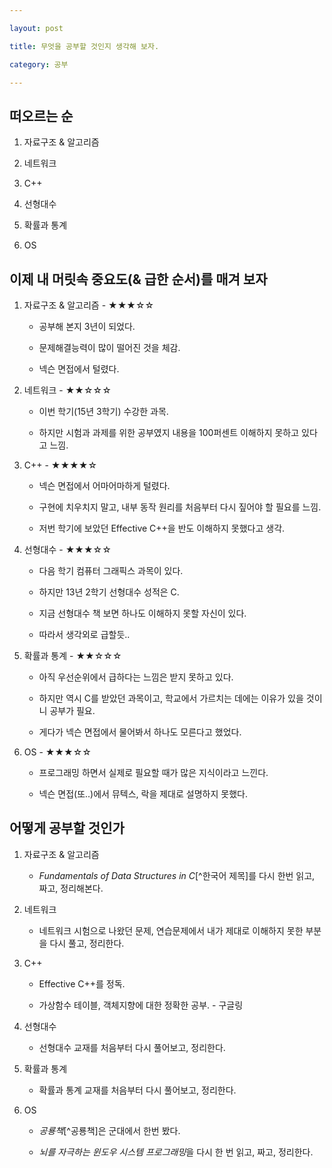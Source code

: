 ---
layout: post
title: 무엇을 공부할 것인지 생각해 보자.
category: 공부
---



## 떠오르는 순

1. 자료구조 & 알고리즘
   
2. 네트워크
   
3. C++
   
4. 선형대수
   
5. 확률과 통계
   
6. OS



## 이제 내 머릿속 중요도(& 급한 순서)를 매겨 보자

1. 자료구조 & 알고리즘 - ★★★☆☆

   - 공부해 본지 3년이 되었다.
   - 문제해결능력이 많이 떨어진 것을 체감.
   - 넥슨 면접에서 털렸다.

2. 네트워크 - ★★☆☆☆

   - 이번 학기(15년 3학기) 수강한 과목.
   - 하지만 시험과 과제를 위한 공부였지 내용을 100퍼센트 이해하지 못하고 있다고 느낌.

3. C++ - ★★★★☆

   - 넥슨 면접에서 어마어마하게 털렸다.
   - 구현에 치우치지 말고, 내부 동작 원리를 처음부터 다시 짚어야 할 필요를 느낌.
   - 저번 학기에 보았던 Effective C++을 반도 이해하지 못했다고 생각.

4. 선형대수 - ★★★☆☆

   - 다음 학기 컴퓨터 그래픽스 과목이 있다.
   - 하지만 13년 2학기 선형대수 성적은 C.
   - 지금 선형대수 책 보면 하나도 이해하지 못할 자신이 있다.
   - 따라서 생각외로 급할듯..

5. 확률과 통계 - ★★☆☆☆

   - 아직 우선순위에서 급하다는 느낌은 받지 못하고 있다.
   - 하지만 역시 C를 받았던 과목이고, 학교에서 가르치는 데에는 이유가 있을 것이니 공부가 필요.
   - 게다가 넥슨 면접에서 물어봐서 하나도 모른다고 했었다.

6. OS - ★★★☆☆

   - 프로그래밍 하면서 실제로 필요할 때가 많은 지식이라고 느낀다.
   - 넥슨 면접(또..)에서 뮤텍스, 락을 제대로 설명하지 못했다.



## 어떻게 공부할 것인가

1. 자료구조 & 알고리즘

   - *Fundamentals of Data Structures in C*[^한국어 제목]를 다시 한번 읽고, 짜고, 정리해본다.

2. 네트워크

   - 네트워크 시험으로 나왔던 문제, 연습문제에서 내가 제대로 이해하지 못한 부분을 다시 풀고, 정리한다.

3. C++

   - Effective C++를 정독.
   - 가상함수 테이블, 객체지향에 대한 정확한 공부. - 구글링

4. 선형대수

   - 선형대수 교재를 처음부터 다시 풀어보고, 정리한다.

5. 확률과 통계

   - 확률과 통계 교재를 처음부터 다시 풀어보고, 정리한다.

6. OS

   - *공룡책*[^공룡책]은 군대에서 한번 봤다.
   - *뇌를 자극하는 윈도우 시스템 프로그래밍*을 다시 한 번 읽고, 짜고, 정리한다.


[^1]: 한국어 제목 - "C로 쓴 자료구조론"
[^2]: [Operating System Concepts](http://www.amazon.co.uk/Operating-System-Concepts-Abraham-Silberschatz/dp/0470233990)